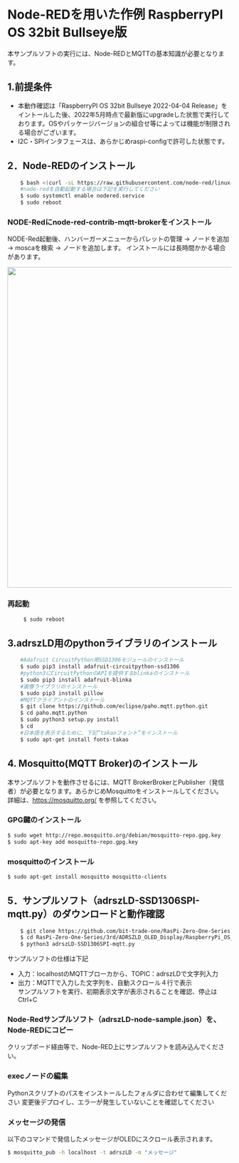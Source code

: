 # Node-REDを用いた作例 RaspberryPI OS 32bit Bullseye版
本サンプルソフトの実行には、Node-REDとMQTTの基本知識が必要となります。  

## 1.前提条件
- 本動作確認は「RaspberryPI OS 32bit Bullseye 2022-04-04 Release」をイントールした後、2022年5月時点で最新版にupgradeした状態で実行しております。OSやパッケージバージョンの組合せ等によっては機能が制限される場合がございます。  
- I2C・SPIインタフェースは、あらかじめraspi-configで許可した状態です。 

## 2．Node-REDのインストール

```sh
    $ bash <(curl -sL https://raw.githubusercontent.com/node-red/linux-installers/master/deb/update-nodejs-and-nodered)
    #node-redを自動起動する場合は下記を実行してください
    $ sudo systemctl enable nodered.service 
    $ sudo reboot
```

### NODE-Redにnode-red-contrib-mqtt-brokerをインストール  
NODE-Red起動後、ハンバーガーメニューからパレットの管理 → ノードを追加 → moscaを検索 → ノードを追加します。
インストールには長時間かかる場合があります。

<img src="https://bit-trade-one.co.jp/wp/wp-content/uploads/2022/03/node_red.png" width="720px">  


### 再起動
```sh
     $ sudo reboot
```

## 3.adrszLD用のpythonライブラリのインストール

```sh
    #Adafruit CircuitPython用SSD1306モジュールのインストール
    $ sudo pip3 install adafruit-circuitpython-ssd1306
    #python3にCircuitPythonのAPIを提供するblinkaのインストール
    $ sudo pip3 install adafruit-blinka
    #画像ライブラリのインストール
    $ sudo pip3 install pillow
    #MQTTクライアントのインストール
    $ git clone https://github.com/eclipse/paho.mqtt.python.git
    $ cd paho.mqtt.python
    $ sudo python3 setup.py install
    $ cd
    #日本語を表示するために、下記”takaoフォント”をインストール
    $ sudo apt-get install fonts-takao
```

## 4. Mosquitto(MQTT Broker)のインストール  

本サンプルソフトを動作させるには、MQTT BrokerBrokerとPublisher（発信者）が必要となります。あらかじめMosquittoをインストールしてください。  
詳細は、https://mosquitto.org/ を参照してください。

### GPG鍵のインストール
```sh
$ sudo wget http://repo.mosquitto.org/debian/mosquitto-repo.gpg.key 
$ sudo apt-key add mosquitto-repo.gpg.key
```

### mosquittoのインストール  

```sh
$ sudo apt-get install mosquitto mosquitto-clients
```

## 5．サンプルソフト（adrszLD-SSD1306SPI-mqtt.py）のダウンロードと動作確認
```sh
    $ git clone https://github.com/bit-trade-one/RasPi-Zero-One-Series.git
    $ cd RasPi-Zero-One-Series/3rd/ADRSZLD_OLED_Display/RaspberryPi_OS_Bullseye
    $ python3 adrszLD-SSD1306SPI-mqtt.py  
```

サンプルソフトの仕様は下記  
 - 入力：localhostのMQTTブローカから、TOPIC：adrszLDで文字列入力  
 - 出力：MQTTで入力した文字列を、自動スクロール４行で表示  
サンプルソフトを実行、初期表示文字が表示されることを確認、停止はCtrl+C  


### Node-Redサンプルソフト（adrszLD-node-sample.json）を、Node-REDにコピー

クリップボード経由等で、Node-RED上にサンプルソフトを読み込んでください。

### execノードの編集

Pythonスクリプトのパスをインストールしたフォルダに合わせて編集してください
変更後デプロイし、エラーが発生していないことを確認してください

### メッセージの発信

以下のコマンドで発信したメッセージがOLEDにスクロール表示されます。

```sh
$ mosquitto_pub -h localhost -t adrszLD -m "メッセージ"
```


